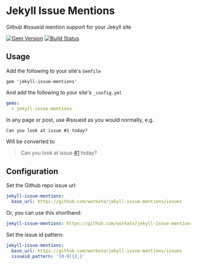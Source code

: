# Jekyll Issue Mentions

Github #issueid mention support for your Jekyll site

[![Gem Version](https://badge.fury.io/rb/jekyll-issue-mentions.png)](http://badge.fury.io/rb/jekyll-issue-mentions)
[![Build Status](https://travis-ci.org/workato/jekyll-issue-mentions.svg?branch=master)](https://travis-ci.org/workato/jekyll-issue-mentions)

## Usage

Add the following to your site's `Gemfile`

```
gem 'jekyll-issue-mentions'
```

And add the following to your site's `_config.yml`

```yml
gems:
  - jekyll-issue-mentions
```

In any page or post, use #issueid as you would normally, e.g.

```markdown
Can you look at issue #1 today?
```

Will be converted to 

> Can you look at issue [#1](https://github.com/workato/jekyll-issue-mentions/issues/1) today?

## Configuration

Set the Github repo issue url:

```yaml
jekyll-issue-mentions:
  base_url: https://github.com/workato/jekyll-issue-mentions/issues
```

Or, you can use this shorthand:

```yaml
jekyll-issue-mentions: https://github.com/workato/jekyll-issue-mentions/issues
```

Set the issue id pattern:

```yaml
jekyll-issue-mentions:
  base_url: https://github.com/workato/jekyll-issue-mentions/issues
  issueid_pattern: '[0-9]{2,}'
```
